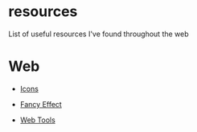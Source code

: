 # resources
List of useful resources I've found throughout the web


# Web 
- [Icons](https://icones.js.org)

- [Fancy Effect](https://www.fancycomponents.dev/)

- [Web Tools](https://webbrowsertools.com/)
